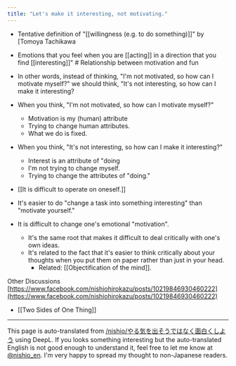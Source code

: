 ```yaml
---
title: "Let's make it interesting, not motivating."
---
```


- Tentative definition of "[[willingness (e.g. to do something)]]" by [Tomoya Tachikawa
- Emotions that you feel when you are [[acting]] in a direction that you find [[interesting]]" # Relationship between motivation and fun
- In other words, instead of thinking, "I'm not motivated, so how can I motivate myself?" we should think, "It's not interesting, so how can I make it interesting?
- When you think, "I'm not motivated, so how can I motivate myself?"
    - Motivation is my (human) attribute
    - Trying to change human attributes.
    - What we do is fixed.
- When you think, "It's not interesting, so how can I make it interesting?"
    - Interest is an attribute of "doing
    - I'm not trying to change myself.
    - Trying to change the attributes of "doing."

- [[It is difficult to operate on oneself.]]
- It's easier to do "change a task into something interesting" than "motivate yourself."
- It is difficult to change one's emotional "motivation".
    - It's the same root that makes it difficult to deal critically with one's own ideas.
    - It's related to the fact that it's easier to think critically about your thoughts when you put them on paper rather than just in your head.
        - Related: [[Objectification of the mind]].

Other Discussions
[https://www.facebook.com/nishiohirokazu/posts/10219846930460222](https://www.facebook.com/nishiohirokazu/posts/10219846930460222)

- [[Two Sides of One Thing]]

---
This page is auto-translated from [/nishio/やる気を出そうではなく面白くしよう](https://scrapbox.io/nishio/やる気を出そうではなく面白くしよう) using DeepL. If you looks something interesting but the auto-translated English is not good enough to understand it, feel free to let me know at [@nishio_en](https://twitter.com/nishio_en). I'm very happy to spread my thought to non-Japanese readers.